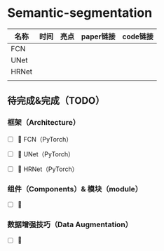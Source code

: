 # Semantic-segmentation

| 名称  | 时间 | 亮点 | paper链接 | code链接 |
| ----- | ---- | ---- | --------- | -------- |
| FCN   |      |      |           |          |
| UNet  |      |      |           |          |
| HRNet |      |      |           |          |
|       |      |      |           |          |



## 待完成&完成（TODO）

### 框架（Architecture）

- [ ] 🚌 FCN（PyTorch）
- [ ] 🚌 UNet（PyTorch）
- [ ] 🚌 HRNet（PyTorch）



### 组件（Components）& 模块（module）

- [ ] 🚚



### 数据增强技巧（Data Augmentation）

- [ ] 🚕
